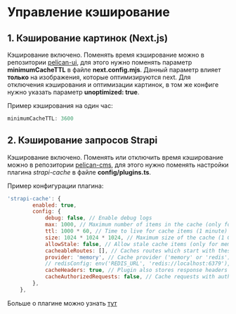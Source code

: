# Управление кэширование

## 1. Кэширование картинок (Next.js)
Кэширование включено. 
Поменять время кэширование можно в репозитории [pelican-ui](https://github.com/TourmalineCore/pelican-ui), для этого нужно поменять параметр **minimumCacheTTL** в файле **next.config.mjs**. Данный параметр влияет **только** на изображения, которые оптимизируются next.
Для отключения кэширования и оптимизации картинок, в том же конфиге нужно указать параметр **unoptimized: true**.

Пример кэширования на один час:
```js
minimumCacheTTL: 3600
```

## 2. Кэширование запросов Strapi
Кэширование включено.
Поменять или отключить время кэширование можно в репозитории [pelican-cms](https://github.com/TourmalineCore/pelican-cms), для этого нужно поменять настройки плагина *strapi-cache* в файле **config/plugins.ts**.

Пример конфигурации плагина:
```js
'strapi-cache': {
        enabled: true,
        config: {
            debug: false, // Enable debug logs
            max: 1000, // Maximum number of items in the cache (only for memory cache)
            ttl: 1000 * 60, // Time to live for cache items (1 minute)
            size: 1024 * 1024 * 1024, // Maximum size of the cache (1 GB) (only for memory cache)
            allowStale: false, // Allow stale cache items (only for memory cache)
            cacheableRoutes: [], // Caches routes which start with these paths (if empty array, all '/api' routes are cached)
            provider: 'memory', // Cache provider ('memory' or 'redis')
            // redisConfig: env('REDIS_URL', 'redis://localhost:6379'), // Redis config takes either a string or an object see https://ioredis.readthedocs.io/en/stable/README for references to what object is available, the object or string is passed directly to ioredis client (if using Redis)
            cacheHeaders: true, // Plugin also stores response headers in the cache (set to false if you don't want to cache headers)
            cacheAuthorizedRequests: false, // Cache requests with authorization headers (set to true if you want to cache authorized requests)
        },
    },
```

Больше о плагине можно узнать [тут](https://market.strapi.io/plugins/strapi-cache)

